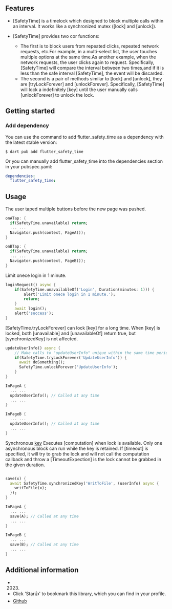 <!--
This README describes the package. If you publish this package to pub.dev,
this README's contents appear on the landing page for your package.

For information about how to write a good package README, see the guide for
[writing package pages](https://dart.dev/guides/libraries/writing-package-pages).

For general information about developing packages, see the Dart guide for
[creating packages](https://dart.dev/guides/libraries/create-library-packages)
and the Flutter guide for
[developing packages and plugins](https://flutter.dev/developing-packages).
-->



## Features
- [SafetyTime] is a timelock which designed to block multiple calls within an interval. It works like a synchronized mutex ([lock] and [unlock]).

- [SafetyTime] provides two cor functions:
    - The first is to block users from repeated clicks, repeated network requests, etc.For example, in a multi-select list, the user touches multiple options at the same time.As another example, when the network requests, the user clicks again to request.
Specifically, [SafetyTime] will compare the interval between two times,and if it is less than the safe interval [SafetyTime], the event will be discarded.
    - The second is a pair of methods similar to [lock] and [unlock], they are [tryLockForever] and [unlockForever]. Specifically, [SafetyTime] will lock a indefinitely [key] until the user manually calls [unlockForever] to unlock the lock.

## Getting started
### Add dependency

You can use the command to add flutter_safety_time as a dependency with the latest stable version:

```console
$ dart pub add flutter_safety_time
```

Or you can manually add flutter_safety_time into the dependencies section in your pubspec.yaml:

```yaml
dependencies:
  flutter_safety_time:
```

## Usage
The user taped multiple buttons before the new page was pushed.
```dart
onATap: {
  if(SafetyTime.unavailable) return;
  ... ...
  Navigator.push(context, PageA());
}

onBTap: {
  if(SafetyTime.unavailable) return;
  ... ...
  Navigator.push(context, PageB());
}
```

Limit onece login in 1 minute.
```dart
loginRequest() async {
    if(SafetyTime.unavailableOf('Login', Duration(minutes: 1))) {
        alert('Limit onece login in 1 minute.');
        return;
    }
    await login();
    alert('success');
}
```

[SafetyTime.tryLockForever] can lock [key] for a long time. When [key] is locked, both [unavailable] and [unavailableOf] return true, but [synchronizedKey] is not affected.
```dart
updateUserInfo() async {
    // Make calls to "updateUserInfo" unique within the same time period.
    if(SafetyTime.tryLockForever('UpdateUserInfo')) {
      await doSomething();
      SafetyTime.unlockForever('UpdateUserInfo');
    }
}

InPageA {
  ... ...
  updateUserInfo(); // Called at any time
  ... ...
}

InPageB {
  ... ...
  updateUserInfo(); // Called at any time
  ... ...
}
```

Synchronous [key](non-reentrant)
Executes [computation] when lock is available.
Only one asynchronous block can run while the key is retained.
If [timeout] is specified, it will try to grab the lock and will not call the computation callback and throw a [TimeoutExpection] is the lock cannot be grabbed in the given duration.
```dart

save(x) {
  await SafetyTime.synchronizedKey('WritToFile', (userInfo) async {
    writToFile(x);
  });
}

InPageA {
  ... ...
  save(A); // Called at any time
  ... ...
}

InPageB {
  ... ...
  save(B); // Called at any time
  ... ...
}
```

## Additional information
- 2023.
- Click 'Star👍' to bookmark this library, which you can find in your profile.
- [Github](https://github.com/Meterwhite/flutter_safety_time)
